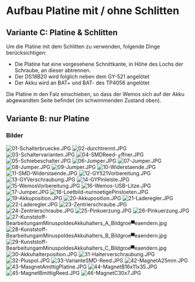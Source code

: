 # Aufbau Platine mit / ohne Schlitten

## Variante C: Platine & Schlitten

Um die Platine mit dem Schlitten zu verwenden, folgende Dinge berücksichtigen:
- Die Platine hat eine vorgesehene Schnittkante, in Höhe des Lochs der Schraube, an dieser abtrennen.
- Der DS18B20 wird folglich neben dem GY-521 angelötet
- Der Akku wird an BAT+ und BAT- des TP4056 angelötet

Die Platine in den Falz einschieben, so dass der Wemos sich auf der Akku abgewandten Seite befindet (im schwimmenden Zustand oben).

## Variante B: nur Platine

### Bilder

![01-Schalterbruecke.JPG](../pics/PCB/01-Schalterbruecke.JPG)
![02-durchtrennt.JPG](../pics/PCB/02-durchtrennt.JPG)
![03-Schaltervarianten.JPG](../pics/PCB/03-Schaltervarianten.JPG)
![04-SMDReed-╓ffner.JPG](../pics/PCB/04-SMDReed-╓ffner.JPG)
![05-Schiebeschalter.JPG](../pics/PCB/05-Schiebeschalter.JPG)
![06-Jumper.JPG](../pics/PCB/06-Jumper.JPG)
![07-Jumper.JPG](../pics/PCB/07-Jumper.JPG)
![08-Jumper.JPG](../pics/PCB/08-Jumper.JPG)
![09-Jumper.JPG](../pics/PCB/09-Jumper.JPG)
![10-Widerstaende.JPG](../pics/PCB/10-Widerstaende.JPG)
![11-SMD-Widerstaende.JPG](../pics/PCB/11-SMD-Widerstaende.JPG)
![12-GY521Vorbereitung.JPG](../pics/PCB/12-GY521Vorbereitung.JPG)
![13-GYVerschraubung.JPG](../pics/PCB/13-GYVerschraubung.JPG)
![14-GYPinleiste.JPG](../pics/PCB/14-GYPinleiste.JPG)
![15-WemosVorbereitung.JPG](../pics/PCB/15-WemosVorbereitung.JPG)
![16-Wemos-USB-Litze.JPG](../pics/PCB/16-Wemos-USB-Litze.JPG)
![17-Jumper.JPG](../pics/PCB/17-Jumper.JPG)
![18-Loetbild-nurnoetigePinsloeten.JPG](../pics/PCB/18-Loetbild-nurnoetigePinsloeten.JPG)
![19-Akkuposition.JPG](../pics/PCB/19-Akkuposition.JPG)
![20-Akkuposition.JPG](../pics/PCB/20-Akkuposition.JPG)
![21-Laderegler.JPG](../pics/PCB/21-Laderegler.JPG)
![22-Laderegler.JPG](../pics/PCB/22-Laderegler.JPG)
![23-Zentrierschraube.JPG](../pics/PCB/23-Zentrierschraube.JPG)
![24-Zentrierschraube.JPG](../pics/PCB/24-Zentrierschraube.JPG)
![25-Pinkuerzung.JPG](../pics/PCB/25-Pinkuerzung.JPG)
![26-Pinkuerzung.JPG](../pics/PCB/26-Pinkuerzung.JPG)
![27-Kunststoff-BearbeitungamMinuspoldesAkkuhalters_A_Bildgroe▀eaendern.jpg](../pics/PCB/27-Kunststoff-BearbeitungamMinuspoldesAkkuhalters_A_Bildgroe▀eaendern.jpg)
![28-Kunststoff-BearbeitungamMinuspoldesAkkuhalters_B_Bildgroe▀eaendern.jpg](../pics/PCB/28-Kunststoff-BearbeitungamMinuspoldesAkkuhalters_B_Bildgroe▀eaendern.jpg)
![29-Kunststoff-BearbeitungamMinuspoldesAkkuhalters_C_Bildgroe▀eaendern.jpg](../pics/PCB/29-Kunststoff-BearbeitungamMinuspoldesAkkuhalters_C_Bildgroe▀eaendern.jpg)
![30-Akkuhalterposition.JPG](../pics/PCB/30-Akkuhalterposition.JPG)
![31-Halterverschraubung.JPG](../pics/PCB/31-Halterverschraubung.JPG)
![32-Pluspol.JPG](../pics/PCB/32-Pluspol.JPG)
![33-VarianteSMD-Reed.JPG](../pics/PCB/33-VarianteSMD-Reed.JPG)
![42-MagnetA25mm.JPG](../pics/PCB/42-MagnetA25mm.JPG)
![43-MasgnetAmittigPlatine.JPG](../pics/PCB/43-MasgnetAmittigPlatine.JPG)
![44-MagnetB16x11x35.JPG](../pics/PCB/44-MagnetB16x11x35.JPG)
![45-MagnetBmittigReed.JPG](../pics/PCB/45-MagnetBmittigReed.JPG)
![46-MagnetC30x7.JPG](../pics/PCB/46-MagnetC30x7.JPG)



